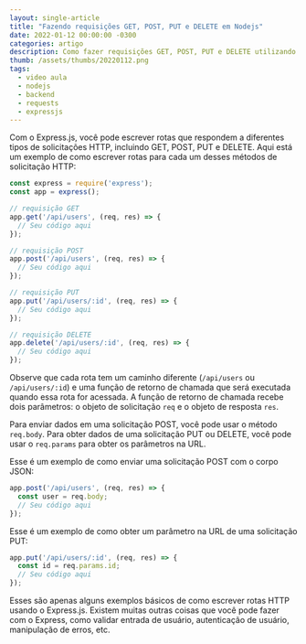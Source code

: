 ```yaml
---
layout: single-article
title: "Fazendo requisições GET, POST, PUT e DELETE em Nodejs"
date: 2022-01-12 00:00:00 -0300
categories: artigo
description: Como fazer requisições GET, POST, PUT e DELETE utilizando Nodejs e Express.
thumb: /assets/thumbs/20220112.png
tags:
  - video aula
  - nodejs
  - backend
  - requests
  - expressjs
---
```


Com o Express.js, você pode escrever rotas que respondem a diferentes tipos de solicitações HTTP, incluindo GET, POST, PUT e DELETE. Aqui está um exemplo de como escrever rotas para cada um desses métodos de solicitação HTTP:

```javascript
const express = require('express');
const app = express();

// requisição GET 
app.get('/api/users', (req, res) => {
  // Seu código aqui
});

// requisição POST
app.post('/api/users', (req, res) => {
  // Seu código aqui
});

// requisição PUT
app.put('/api/users/:id', (req, res) => {
  // Seu código aqui
});

// requisição DELETE
app.delete('/api/users/:id', (req, res) => {
  // Seu código aqui
});
```

Observe que cada rota tem um caminho diferente (<code>/api/users</code> ou <code>/api/users/:id</code>) e uma função de retorno de chamada que será executada quando essa rota for acessada. A função de retorno de chamada recebe dois parâmetros: o objeto de solicitação <code>req</code> e o objeto de resposta <code>res</code>.

Para enviar dados em uma solicitação POST, você pode usar o método <code>req.body</code>. Para obter dados de uma solicitação PUT ou DELETE, você pode usar o <code>req.params</code> para obter os parâmetros na URL.

Esse é um exemplo de como enviar uma solicitação POST com o corpo JSON:

```javascript
app.post('/api/users', (req, res) => {
  const user = req.body;
  // Seu código aqui
});
```

Esse é um exemplo de como obter um parâmetro na URL de uma solicitação PUT:

```javascript
app.put('/api/users/:id', (req, res) => {
  const id = req.params.id;
  // Seu código aqui
});
```

Esses são apenas alguns exemplos básicos de como escrever rotas HTTP usando o Express.js. Existem muitas outras coisas que você pode fazer com o Express, como validar entrada de usuário, autenticação de usuário, manipulação de erros, etc.
